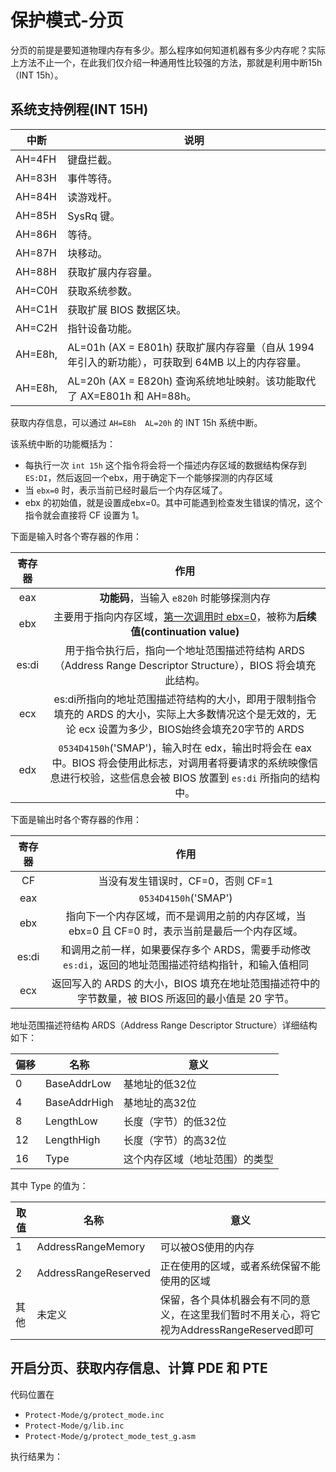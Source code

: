 # 保护模式-分页



分页的前提是要知道物理内存有多少。那么程序如何知道机器有多少内存呢？实际上方法不止一个，在此我们仅介绍一种通用性比较强的方法，那就是利用中断15h （INT 15h）。



## 系统支持例程(INT 15H)



| 中断    | 说明                                                         |
| ------- | ------------------------------------------------------------ |
| AH=4FH  | 键盘拦截。                                                   |
| AH=83H  | 事件等待。                                                   |
| AH=84H  | 读游戏杆。                                                   |
| AH=85H  | SysRq 键。                                                   |
| AH=86H  | 等待。                                                       |
| AH=87H  | 块移动。                                                     |
| AH=88H  | 获取扩展内存容量。                                           |
| AH=C0H  | 获取系统参数。                                               |
| AH=C1H  | 获取扩展 BIOS 数据区块。                                     |
| AH=C2H  | 指针设备功能。                                               |
| AH=E8h, | AL=01h (AX = E801h) 获取扩展内存容量（自从 1994 年引入的新功能），可获取到 64MB 以上的内存容量。 |
| AH=E8h, | AL=20h (AX = E820h) 查询系统地址映射。该功能取代了 AX=E801h 和 AH=88h。 |



获取内存信息，可以通过 `AH=E8h  AL=20h` 的 INT 15h 系统中断。

该系统中断的功能概括为：

- 每执行一次 `int 15h` 这个指令将会将一个描述内存区域的数据结构保存到 `ES:DI`，然后返回一个ebx，用于确定下一个能够探测的内存区域
- 当 `ebx=0` 时，表示当前已经时最后一个内存区域了。
-  ebx 的初始值，就是设置成ebx=0。其中可能遇到检查发生错误的情况，这个指令就会直接将 CF 设置为 1。



下面是输入时各个寄存器的作用：

| 寄存器 |                             作用                             |
| :----: | :----------------------------------------------------------: |
|  eax   |          **功能码**，当输入 `e820h` 时能够探测内存           |
|  ebx   | 主要用于指向内存区域，<u>第一次调用时 ebx=0</u>，被称为**后续值(continuation value)** |
| es:di  | 用于指令执行后，指向一个地址范围描述符结构 ARDS（Address Range Descriptor Structure），BIOS 将会填充此结构。 |
|  ecx   | es:di所指向的地址范围描述符结构的大小，即用于限制指令填充的 ARDS 的大小，实际上大多数情况这个是无效的，无论 ecx 设置为多少，BIOS始终会填充20字节的 ARDS |
|  edx   | `0534D4150h`('SMAP')，输入时在 edx，输出时将会在 eax 中。BIOS 将会使用此标志，对调用者将要请求的系统映像信息进行校验，这些信息会被 BIOS 放置到 `es:di` 所指向的结构中。 |






下面是输出时各个寄存器的作用：

| 寄存器 |                             作用                             |
| :----: | :----------------------------------------------------------: |
|   CF   |              当没有发生错误时，CF=0，否则 CF=1               |
|  eax   |                     `0534D4150h`('SMAP')                     |
|  ebx   | 指向下一个内存区域，而不是调用之前的内存区域，当 ebx=0 且 CF=0 时，表示当前是最后一个内存区域。 |
| es:di  | 和调用之前一样，如果要保存多个 ARDS，需要手动修改 `es:di`，返回的地址范围描述符结构指针，和输入值相同 |
|  ecx   | 返回写入的 ARDS 的大小，BIOS 填充在地址范围描述符中的字节数量，被 BIOS 所返回的最小值是 20 字节。 |




地址范围描述符结构 ARDS（Address Range Descriptor Structure）详细结构如下：

| 偏移 | 名称         | 意义                           |
| ---- | ------------ | ------------------------------ |
| 0    | BaseAddrLow  | 基地址的低32位                 |
| 4    | BaseAddrHigh | 基地址的高32位                 |
| 8    | LengthLow    | 长度（字节）的低32位           |
| 12   | LengthHigh   | 长度（字节）的高32位           |
| 16   | Type         | 这个内存区域（地址范围）的类型 |



其中 Type 的值为：

| 取值 | 名称                 | 意义                                                         |
| ---- | -------------------- | ------------------------------------------------------------ |
| 1    | AddressRangeMemory   | 可以被OS使用的内存                                           |
| 2    | AddressRangeReserved | 正在使用的区域，或者系统保留不能使用的区域                   |
| 其他 | 未定义               | 保留，各个具体机器会有不同的意义，在这里我们暂时不用关心，将它视为AddressRangeReserved即可 |



## 开启分页、获取内存信息、计算 PDE 和 PTE



代码位置在 

- `Protect-Mode/g/protect_mode.inc` 
- `Protect-Mode/g/lib.inc`
- `Protect-Mode/g/protect_mode_test_g.asm`



执行结果为：

